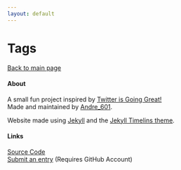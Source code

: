 ```yaml
---
layout: default
---
```


<div class="header-footer-container">
  <div class="grid-container">
    <div class="grid-wrapper--header">
      <div class="grid-child">
        <h1>Tags</h1>
      </div>
      <div class="grid-child">
        <a class="button" href="/">Back to main page</a>
      </div>
    </div>
  </div>
</div>
<footer class="header-footer-container">
  <div class="grid-container">
    <div class="grid-wrapper--footer">
      <div class="grid-child">
        <h4>About</h4>
        <p>
          A small fun project inspired by <a href="https://twitterisgoinggreat.com" target="_blank" rel="nofollow noopener noreferrer">Twitter is Going Great!</a><br>
          Made and maintained by <a href="https://andre601.ch" target="_blank" rel="nofollow noopener noreferrer">Andre_601</a>.
        </p>
        <p>
          Website made using <a href="https://jekyllrb.com" target="_blank" rel="nofollow noopener noreferrer">Jekyll</a> and the <a href="" target="_blank" rel="nofollow noopener noreferrer">Jekyll Timelins theme</a>.
        </p>
      </div>
      <div class="footer-grid--child">
        <h4>Links</h4>
        <p>
          <a href="https://github.com/Andre601/Discord-Bad-UI" target="_blank" rel="nofollow noopener noreferrer">Source Code</a><br>
          <a href="https://github.com/Andre601/Discord-Bad-UI/issues" target="_blank" rel="nofollow noopener noreferrer">Submit an entry</a> (Requires GitHub Account)
        </p>
      </div>
    </div>
  </div>
</footer>